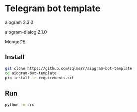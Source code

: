 # Telegram bot template

aiogram 3.3.0

aiogram-dialog 2.1.0

MongoDB

## Install
```bash
git clone https://github.com/sqlmerr/aiogram-bot-template
cd aiogram-bot-template
pip install -r requirements.txt
```

## Run
```bash
python -m src
```
